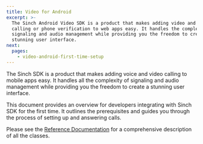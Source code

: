 ```yaml
---
title: Video for Android
excerpt: >-
  The Sinch Android Video SDK is a product that makes adding video and voice
  calling or phone verification to web apps easy. It handles the complexity of
  signaling and audio management while providing you the freedom to create a
  stunning user interface.
next:
  pages:
    - video-android-first-time-setup
---
```

The Sinch SDK is a product that makes adding voice and video calling to mobile apps easy. It handles all the complexity of signaling and audio management while providing you the freedom to create a stunning user interface.

This document provides an overview for developers integrating with Sinch SDK for the first time. It outlines the prerequisites and guides you through the process of setting up and answering calls.

Please see the [Reference Documentation](video-for-android\reference) for a comprehensive description of all the classes.
